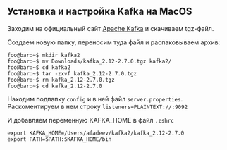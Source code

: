 ## Установка и настройка Kafka на MacOS

Заходим на официальный сайт [Apache Kafka](http://kafka.apache.org/downloads) и скачиваем tgz-файл.

Создаем новую папку, переносим туда файл и распаковываем архив:

```console
foo@bar:~$ mkdir kafka2
foo@bar:~$ mv Downloads/kafka_2.12-2.7.0.tgz kafka2/  
foo@bar:~$ cd kafka2
foo@bar:~$ tar -zxvf kafka_2.12-2.7.0.tgz
foo@bar:~$ rm kafka_2.12-2.7.0.tgz
foo@bar:~$ cd kafka_2.12-2.7.0
```

Находим подпапку `config` и в ней файл `server.properties`. Раскоментируем в нем строку
`listeners=PLAINTEXT://:9092`

И добавляем переменную KAFKA_HOME в файл `.zshrc`

```console
export KAFKA_HOME=/Users/afadeev/kafka2/kafka_2.12-2.7.0
export PATH=$PATH:$KAFKA_HOME/bin
```

